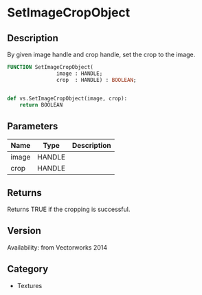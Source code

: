 # SetImageCropObject

## Description
By given image handle and crop handle, set the crop to the image.

```pascal
FUNCTION SetImageCropObject(
				image : HANDLE;
				crop  : HANDLE) : BOOLEAN;
```

```python

def vs.SetImageCropObject(image, crop):
    return BOOLEAN
```

## Parameters
|Name|Type|Description|
|---|---|---|
|image|HANDLE||
|crop|HANDLE||

## Returns
Returns TRUE if the cropping is successful.

## Version
Availability: from Vectorworks 2014
## Category
* Textures

